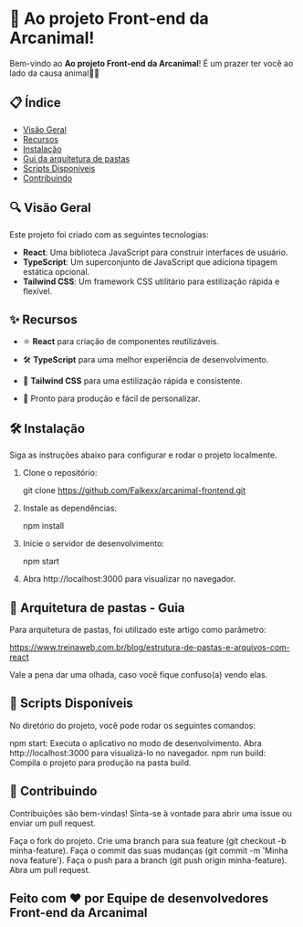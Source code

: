 # 🚀 Ao projeto Front-end da Arcanimal!

Bem-vindo ao **Ao projeto Front-end da Arcanimal**! É um prazer ter você ao lado da causa animal💙🎉

## 📋 Índice

- [Visão Geral](#-visão-geral)
- [Recursos](#-recursos)
- [Instalação](#-instalação)
- [Gui da arquitetura de pastas](#-Arquitetura-de-pastas-Guia)
- [Scripts Disponíveis](#-scripts-disponíveis)
- [Contribuindo](#-contribuindo)

## 🔍 Visão Geral

Este projeto foi criado com as seguintes tecnologias:

- **React**: Uma biblioteca JavaScript para construir interfaces de usuário.
- **TypeScript**: Um superconjunto de JavaScript que adiciona tipagem estática opcional.
- **Tailwind CSS**: Um framework CSS utilitário para estilização rápida e flexível.

## ✨ Recursos

- ⚛️ **React** para criação de componentes reutilizáveis.

- 🛠️ **TypeScript** para uma melhor experiência de desenvolvimento.

- 🎨 **Tailwind CSS** para uma estilização rápida e consistente.

- 🚀 Pronto para produção e fácil de personalizar.

## 🛠️ Instalação

Siga as instruções abaixo para configurar e rodar o projeto localmente.

1. Clone o repositório:

    git clone https://github.com/Falkexx/arcanimal-frontend.git

2. Instale as dependências:

    npm install

3. Inicie o servidor de desenvolvimento:

    npm start
    
4. Abra http://localhost:3000 para visualizar no navegador.

## 📝 Arquitetura de pastas - Guia

Para arquitetura de pastas, foi utilizado este artigo como parâmetro:

https://www.treinaweb.com.br/blog/estrutura-de-pastas-e-arquivos-com-react

Vale a pena dar uma olhada, caso você fique confuso(a) vendo elas.

## 📜 Scripts Disponíveis

No diretório do projeto, você pode rodar os seguintes comandos:

npm start: Executa o aplicativo no modo de desenvolvimento. Abra http://localhost:3000 para visualizá-lo no navegador.
npm run build: Compila o projeto para produção na pasta build.


## 🤝 Contribuindo

Contribuições são bem-vindas! Sinta-se à vontade para abrir uma issue ou enviar um pull request.

Faça o fork do projeto.
Crie uma branch para sua feature (git checkout -b minha-feature).
Faça o commit das suas mudanças (git commit -m 'Minha nova feature').
Faça o push para a branch (git push origin minha-feature).
Abra um pull request.

## Feito com ❤️ por Equipe de desenvolvedores Front-end da Arcanimal
